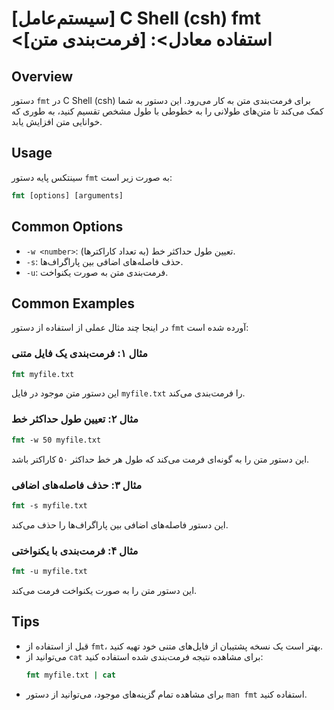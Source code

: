 # [سیستم‌عامل] C Shell (csh) fmt <استفاده معادل>: [فرمت‌بندی متن]

## Overview
دستور `fmt` در C Shell (csh) برای فرمت‌بندی متن به کار می‌رود. این دستور به شما کمک می‌کند تا متن‌های طولانی را به خطوطی با طول مشخص تقسیم کنید، به طوری که خوانایی متن افزایش یابد.

## Usage
سینتکس پایه دستور `fmt` به صورت زیر است:

```csh
fmt [options] [arguments]
```

## Common Options
- `-w <number>`: تعیین طول حداکثر خط (به تعداد کاراکترها).
- `-s`: حذف فاصله‌های اضافی بین پاراگراف‌ها.
- `-u`: فرمت‌بندی متن به صورت یکنواخت.

## Common Examples
در اینجا چند مثال عملی از استفاده از دستور `fmt` آورده شده است:

### مثال ۱: فرمت‌بندی یک فایل متنی
```csh
fmt myfile.txt
```
این دستور متن موجود در فایل `myfile.txt` را فرمت‌بندی می‌کند.

### مثال ۲: تعیین طول حداکثر خط
```csh
fmt -w 50 myfile.txt
```
این دستور متن را به گونه‌ای فرمت می‌کند که طول هر خط حداکثر ۵۰ کاراکتر باشد.

### مثال ۳: حذف فاصله‌های اضافی
```csh
fmt -s myfile.txt
```
این دستور فاصله‌های اضافی بین پاراگراف‌ها را حذف می‌کند.

### مثال ۴: فرمت‌بندی با یکنواختی
```csh
fmt -u myfile.txt
```
این دستور متن را به صورت یکنواخت فرمت می‌کند.

## Tips
- قبل از استفاده از `fmt`، بهتر است یک نسخه پشتیبان از فایل‌های متنی خود تهیه کنید.
- می‌توانید از `cat` برای مشاهده نتیجه فرمت‌بندی شده استفاده کنید: 
  ```csh
  fmt myfile.txt | cat
  ```
- برای مشاهده تمام گزینه‌های موجود، می‌توانید از دستور `man fmt` استفاده کنید.